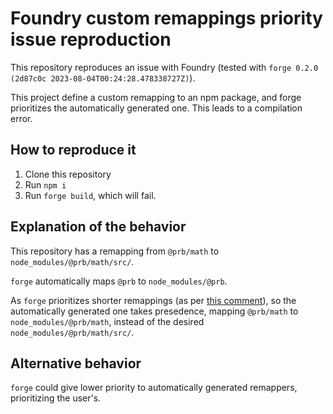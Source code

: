 # Foundry custom remappings priority issue reproduction

This repository reproduces an issue with Foundry (tested with `forge 0.2.0 (2d87c0c 2023-08-04T00:24:28.478338727Z)`).

This project define a custom remapping to an npm package, and forge prioritizes the automatically generated one. This leads to a compilation error.


## How to reproduce it

1. Clone this repository
2. Run `npm i`
3. Run `forge build`, which will fail.

## Explanation of the behavior

This repository has a remapping from `@prb/math` to `node_modules/@prb/math/src/`.

`forge` automatically maps `@prb` to `node_modules/@prb`.

As `forge` prioritizes shorter remappings (as per [this comment](https://github.com/foundry-rs/foundry/blob/4ebac29412e5fbec8806e8cf6e762d08eea9bc8c/config/src/providers/remappings.rs#L48-L50)), so the automatically generated one takes presedence, mapping `@prb/math` to `node_modules/@prb/math`, instead of the desired `node_modules/@prb/math/src/`.


## Alternative behavior

`forge` could give lower priority to automatically generated remappers, prioritizing the user's.
